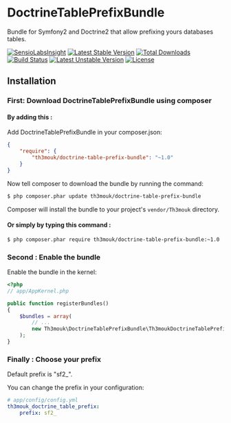 DoctrineTablePrefixBundle
=========================

Bundle for Symfony2 and Doctrine2 that allow prefixing yours databases tables.

[![SensioLabsInsight](https://insight.sensiolabs.com/projects/01bc40ce-8e37-4e8a-8036-196dd35efc43/mini.png)](https://insight.sensiolabs.com/projects/01bc40ce-8e37-4e8a-8036-196dd35efc43) [![Latest Stable Version](https://poser.pugx.org/th3mouk/doctrine-table-prefix-bundle/v/stable.svg)](https://packagist.org/packages/th3mouk/doctrine-table-prefix-bundle) [![Total Downloads](https://poser.pugx.org/th3mouk/doctrine-table-prefix-bundle/downloads.svg)](https://packagist.org/packages/th3mouk/doctrine-table-prefix-bundle) [![Build Status](https://travis-ci.org/Th3Mouk/DoctrineTablePrefixBundle.svg?branch=master)](https://travis-ci.org/Th3Mouk/DoctrineTablePrefixBundle) [![Latest Unstable Version](https://poser.pugx.org/th3mouk/doctrine-table-prefix-bundle/v/unstable.svg)](https://packagist.org/packages/th3mouk/doctrine-table-prefix-bundle) [![License](https://poser.pugx.org/th3mouk/doctrine-table-prefix-bundle/license.svg)](https://packagist.org/packages/th3mouk/doctrine-table-prefix-bundle)

## Installation

### First: Download DoctrineTablePrefixBundle using composer

#### By adding this :

Add DoctrineTablePrefixBundle in your composer.json:

``` json
{
    "require": {
        "th3mouk/doctrine-table-prefix-bundle": "~1.0"
    }
}
```

Now tell composer to download the bundle by running the command:

``` bash
$ php composer.phar update th3mouk/doctrine-table-prefix-bundle
```
Composer will install the bundle to your project's `vendor/Th3mouk` directory.

#### Or simply by typing this command :

``` bash
$ php composer.phar require th3mouk/doctrine-table-prefix-bundle:~1.0
```

### Second : Enable the bundle

Enable the bundle in the kernel:

``` php
<?php
// app/AppKernel.php

public function registerBundles()
{
    $bundles = array(
        // ...
        new Th3mouk\DoctrineTablePrefixBundle\Th3moukDoctrineTablePrefixBundle(),
    );
}
```

### Finally : Choose your prefix

Default prefix is "sf2_".

You can change the prefix in your configuration:

``` yaml
# app/config/config.yml
th3mouk_doctrine_table_prefix:
    prefix: sf2_
```

